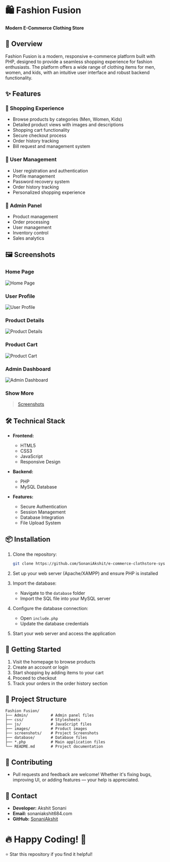 # 🛍️ Fashion Fusion 

**Modern E-Commerce Clothing Store**

## 📝 Overview

Fashion Fusion is a modern, responsive e-commerce platform built with PHP, designed to provide a seamless shopping experience for fashion enthusiasts. The platform offers a wide range of clothing items for men, women, and kids, with an intuitive user interface and robust backend functionality.

## ✨ Features

### 🛒 Shopping Experience
- Browse products by categories (Men, Women, Kids)
- Detailed product views with images and descriptions
- Shopping cart functionality
- Secure checkout process
- Order history tracking
- Bill request and management system

### 👤 User Management
- User registration and authentication
- Profile management
- Password recovery system
- Order history tracking
- Personalized shopping experience

### 💼 Admin Panel
- Product management
- Order processing
- User management
- Inventory control
- Sales analytics

## 🖼️ Screenshots

### Home Page
![Home Page](Fashion%20Fusion/screenshots/home.png)

### User Profile
![User Profile](Fashion%20Fusion/screenshots/user-profile.png)

### Product Details
![Product Details](Fashion%20Fusion/screenshots/productdetail.png)

### Product Cart
![Product Cart](Fashion%20Fusion/screenshots/productcart.png)

### Admin Dashboard
![Admin Dashboard](Fashion%20Fusion/screenshots/admin-dashbord.png)


### Show More
>[Screenshots](https://github.com/SonaniAkshit/Car-Booking-System-PHP/tree/main/carlux/screenshots)

## 🛠️ Technical Stack

- **Frontend:**
  - HTML5
  - CSS3
  - JavaScript
  - Responsive Design

- **Backend:**
  - PHP
  - MySQL Database

- **Features:**
  - Secure Authentication
  - Session Management
  - Database Integration
  - File Upload System

## 📦 Installation

1. Clone the repository:
   ```bash
   git clone https://github.com/SonaniAkshit/e-commerce-clothstore-system-PHP.git
   ```

2. Set up your web server (Apache/XAMPP) and ensure PHP is installed

3. Import the database:
   - Navigate to the `database` folder
   - Import the SQL file into your MySQL server

4. Configure the database connection:
   - Open `include.php`
   - Update the database credentials

5. Start your web server and access the application

## 🚀 Getting Started

1. Visit the homepage to browse products
2. Create an account or login
3. Start shopping by adding items to your cart
4. Proceed to checkout
5. Track your orders in the order history section

## 📁 Project Structure

```
Fashion Fusion/
├── Admin/          # Admin panel files
├── css/            # Stylesheets
├── js/             # JavaScript files
├── images/         # Product images
├── screenshots/    # Project Screenshots
├── database/       # Database files
├── *.php           # Main application files
└── README.md       # Project documentation
```

## 🙌 Contributing
- Pull requests and feedback are welcome! Whether it's fixing bugs, improving UI, or adding features — your help is appreciated.

## 📧 Contact
- **Developer:** Akshit Sonani
- **Email:** sonaniakshit684.com
- **GitHub:** [SonaniAkshit](https://github.com/SonaniAkshit)

# 🔥 Happy Coding! 🚀

⭐ Star this repository if you find it helpful!
